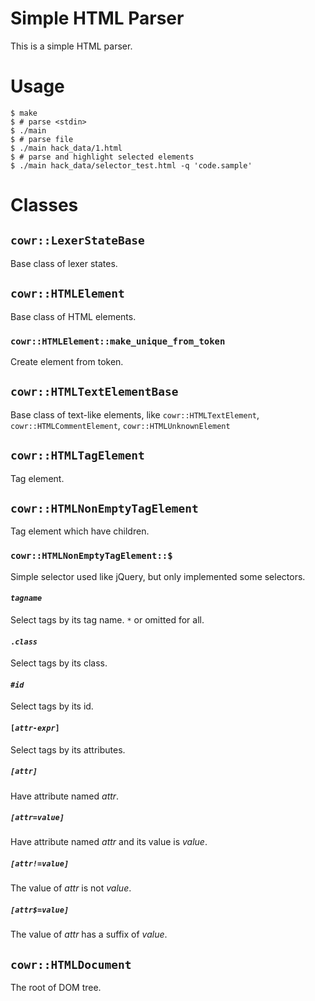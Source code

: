
# Simple HTML Parser 

This is a simple HTML parser. 

# Usage 

```
$ make
$ # parse <stdin> 
$ ./main  
$ # parse file
$ ./main hack_data/1.html  
$ # parse and highlight selected elements 
$ ./main hack_data/selector_test.html -q 'code.sample' 
```

# Classes
## `cowr::LexerStateBase`
Base class of lexer states.

## `cowr::HTMLElement`
Base class of HTML elements.
### `cowr::HTMLElement::make_unique_from_token`
Create element from token.

## `cowr::HTMLTextElementBase`
Base class of text-like elements, like `cowr::HTMLTextElement`, `cowr::HTMLCommentElement`, `cowr::HTMLUnknownElement`

## `cowr::HTMLTagElement`
Tag element.

## `cowr::HTMLNonEmptyTagElement`
Tag element which have children.

### `cowr::HTMLNonEmptyTagElement::$`
Simple selector used like jQuery, but only implemented some selectors.

#### <code><i>tagname</i></code>
Select tags by its tag name. `*` or omitted for all.

#### <code>.<i>class</i></code>
Select tags by its class.

#### <code>#<i>id</i></code>
Select tags by its id.

#### <code>[<i>attr-expr</i>]</code>
Select tags by its attributes.

##### <code>[<i>attr</i>]</code>
Have attribute named *attr*.

##### <code>[<i>attr</i>=<i>value</i>]</code>
Have attribute named *attr* and its value is *value*.

##### <code>[<i>attr</i>!=<i>value</i>]</code>
The value of *attr* is not *value*.

##### <code>[<i>attr</i>$=<i>value</i>]</code>
The value of *attr* has a suffix of *value*.

## `cowr::HTMLDocument`
The root of DOM tree.
